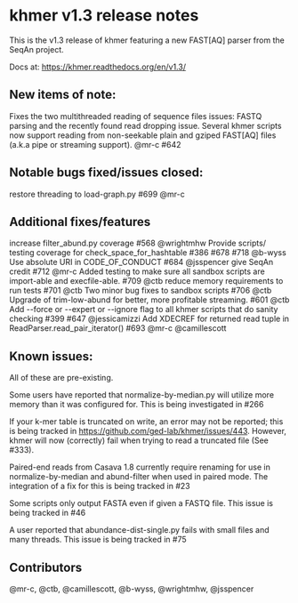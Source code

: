 # khmer v1.3 release notes

This is the v1.3 release of khmer featuring a new FAST[AQ] parser from the
SeqAn project.

Docs at: https://khmer.readthedocs.org/en/v1.3/

## New items of note:

Fixes the two multithreaded reading of sequence files issues: FASTQ parsing and
the recently found read dropping issue. Several khmer scripts now support
reading from non-seekable plain and gziped FAST[AQ] files (a.k.a pipe or
streaming support). @mr-c #642

## Notable bugs fixed/issues closed:

restore threading to load-graph.py #699 @mr-c

## Additional fixes/features

increase filter_abund.py coverage #568 @wrightmhw 
Provide scripts/ testing coverage for check_space_for_hashtable #386 #678 #718
@b-wyss 
Use absolute URI in CODE_OF_CONDUCT #684 @jsspencer 
give SeqAn credit #712 @mr-c
Added testing to make sure all sandbox scripts are import-able and
execfile-able. #709 @ctb 
reduce memory requirements to run tests #701 @ctb 
Two minor bug fixes to sandbox scripts #706 @ctb 
Upgrade of trim-low-abund for better, more profitable streaming. #601 @ctb
Add --force or --expert or --ignore flag to all khmer scripts that do sanity
checking #399 #647 @jessicamizzi 
Add XDECREF for returned read tuple in ReadParser.read_pair_iterator() #693
@mr-c @camillescott 

## Known issues:

All of these are pre-existing.

Some users have reported that normalize-by-median.py will utilize more memory
than it was configured for. This is being investigated in #266

If your k-mer table is truncated on write, an error may not be reported; this
is being tracked in https://github.com/ged-lab/khmer/issues/443. However, khmer
will now (correctly) fail when trying to read a truncated file (See #333).

Paired-end reads from Casava 1.8 currently require renaming for use in
normalize-by-median and abund-filter when used in paired mode. The integration
of a fix for this is being tracked in #23

Some scripts only output FASTA even if given a FASTQ file. This issue is being
tracked in #46

A user reported that abundance-dist-single.py fails with small files and many
threads. This issue is being tracked in #75

## Contributors

@mr-c, @ctb, @camillescott, @b-wyss, @wrightmhw, @jsspencer 
